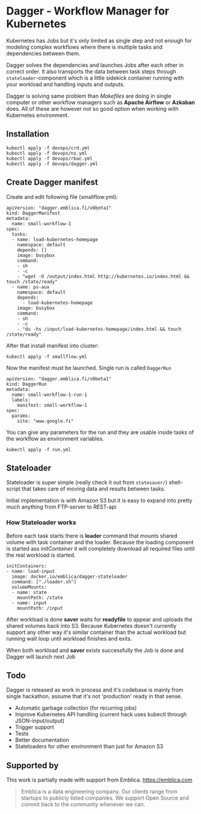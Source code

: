 # Dagger - Workflow Manager for Kubernetes

Kubernetes has Jobs but it's only limited as single step and not enough for modeling
complex workflows where there is multiple tasks and dependencies between them.

Dagger solves the dependencies and launches Jobs after each other in correct order.
It also transports the data between task steps through `stateloader`-component
which is a little sidekick container running with your workload and handling inputs and outputs.

Dagger is solving same problem than _Makefiles_ are doing in single computer or
other workflow managers such as **Apache Airflow** or **Azkaban** does.
All of these are however not so good option when working with Kubernetes environment.


## Installation
```
kubectl apply -f devops/crd.yml
kubectl apply -f devops/ns.yml
kubectl apply -f devops/rbac.yml
kubectl apply -f devops/dagger.yml
```

## Create Dagger manifest

Create and edit following file (smallflow.yml):
```
apiVersion: "dagger.emblica.fi/v0beta1"
kind: DaggerManifest
metadata:
  name: small-workflow-1
spec:
  tasks:
  - name: load-kubernetes-homepage
    namespace: default
    depends: []
    image: busybox
    command:
    - sh
    - -c
    - "wget -O /output/index.html http://kubernetes.io/index.html && touch /state/ready"
  - name: ps-aux
    namespace: default
    depends:
      - load-kubernetes-homepage
    image: busybox
    command:
    - sh
    - -c
    - "du -hs /input/load-kubernetes-homepage/index.html && touch /state/ready"

```
After that install manifest into cluster:
```
kubectl apply -f smallflow.yml
```
Now the manifest must be launched. Single run is called `DaggerRun`

```
apiVersion: "dagger.emblica.fi/v0beta1"
kind: DaggerRun
metadata:
  name: small-workflow-1-run-1
  labels:
    manifest: small-workflow-1
spec:
  params:
    site: "www.google.fi"

```

You can give any parameters for the run and they are usable inside tasks of the workflow as environment variables.

```
kubectl apply -f run.yml
```



## Stateloader

Stateloader is super simple (really check it out from `statesaver/`) shell-script
that takes care of moving data and results between tasks.

Initial implementation is with Amazon S3 but it is easy to expand
into pretty much anything from FTP-server to REST-api


### How Stateloader works

Before each task starts there is **loader** command that mounts shared volume with task container and the loader.
Because the loading component is started ass _initContainer_ it will completely download all required files until the real workload is started.

```
initContainers:
- name: load-input
  image: docker.io/emblica/dagger-stateloader
  command: ["./loader.sh"]
  volumeMounts:
  - name: state
    mountPath: /state
  - name: input
    mountPath: /input
```

After workload is done **saver** waits for **readyfile** to appear and uploads the shared volumes back into S3.
Because Kubernetes doesn't currently support any other way it's similar container than the actual workload but running wait loop until workload finishes and exits.

When both workload and **saver** exists successfully the Job is done and Dagger will launch next Job


## Todo

Dagger is released as  work in process and it's codebase is mainly from single hackathon,
assume that it's not 'production' ready in that sense.

- Automatic garbage collection (for recurring jobs)
- Improve Kubernetes API handling (current hack uses kubectl through JSON-input/output)
- Trigger support
- Tests
- Better documentation
- Stateloaders for other environment than just for Amazon S3


## Supported by

This work is partially made with support from Emblica.
https://emblica.com
>Emblica is a data engineering company. Our clients range from startups to publicly listed companies. We support Open Source and commit back to the community whenever we can.
